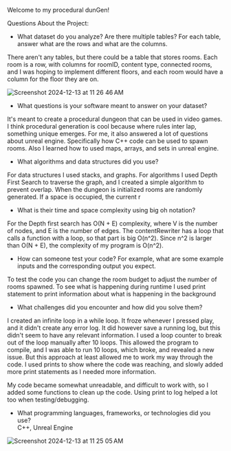 Welcome to my procedural dunGen!

Questions About the Project:

* What dataset do you analyze? Are there multiple tables? For each table, answer what are the rows and what are the columns.<br>

There aren't any tables, but there could be a table that stores rooms. Each room is a row, with columns for roomID, content type, connected rooms, and I was hoping to implement different floors, and each room would have a column for the floor they are on.

![Screenshot 2024-12-13 at 11 26 46 AM](https://github.com/user-attachments/assets/2beb46c2-b531-453e-8c56-8b0e12ab93fb)

* What questions is your software meant to answer on your dataset? <br>

It's meant to create a procedural dungeon that can be used in video games. I think procedural generation is cool because where rules inter lap, something unique emerges. For me, it also answered a lot of questions about unreal engine. Specifically how C++ code can be used to spawn rooms. Also I learned how to used maps, arrays, and sets in unreal engine. 

* What algorithms and data structures did you use? <br>

For data structures I used stacks, and graphs.
For algorithms I used Depth First Search to traverse the graph, and I created a simple algorithm to prevent overlap. When the dungeon is initialized rooms are randomly generated. If a space is occupied, the current r

* What is their time and space complexity using big oh notation? <br>

For the 
Depth first search has O(N + E) complexity, where V is the number of nodes, and E is the number of edges. The contentRewriter has a loop that calls a function with a loop, so that part is big O(n^2). Since n^2 is larger than O(N + E), the complexity of my program is O(n^2).

* How can someone test your code? For example, what are some example inputs and the corresponding output you expect. <br>

To test the code you can change the room budget to adjust the number of rooms spawned. To see what is happening during runtime I used print statement to print information about what is happening in the background


* What challenges did you encounter and how did you solve them?
  
I created an infinite loop in a while loop. It froze whenever I pressed play, and it didn't create any error log. It did however save a running log, but this didn't seem to have any relevant information. I used a loop counter to break out of the loop manually after 10 loops. This allowed the program to compile, and I was able to run 10 loops, which broke, and revealed a new issue. But this approach at least allowed me to work my way through the code. I used prints to show where the code was reaching, and slowly added more print statements as I needed more information. <br>

My code became somewhat unreadable, and difficult to work with, so I added some functions to clean up the code. Using print to log helped a lot too when testing/debugging.

* What programming languages, frameworks, or technologies did you use? <br>
C++, Unreal Engine

![Screenshot 2024-12-13 at 11 25 05 AM](https://github.com/user-attachments/assets/6f8e8aed-3f93-4765-91e7-471806ad6665)
